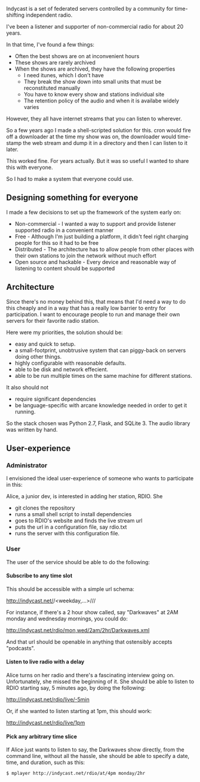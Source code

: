 Indycast is a set of federated servers controlled by a community for time-shifting independent radio.

I've been a listener and supporter of non-commercial radio for about 20 years.

In that time, I've found a few things:

<ul>
  <li>Often the best shows are on at inconvenient hours</li>
  <li>These shows are rarely archived</li>
  <li>When the shows are archived, they have the following properties
    <ul>
      <li>I need itunes, which I don't have</li>
      <li>They break the show down into small units that must be reconstituted manually</li>
      <li>You have to know every show and stations individual site</li>
      <li>The retention policy of the audio and when it is availabe widely varies</li>
    </ul>
  </li>
</ul>

However, they all have internet streams that you can listen to wherever.

So a few years ago I made a shell-scripted solution for this.  cron would fire off a downloader at the time my show was on, the downloader would time-stamp the web stream and dump it in a directory and then I can listen to it later.

This worked fine. For years actually.  But it was so useful I wanted to share this with everyone.

So I had to make a system that everyone could use.

## Designing something for everyone

I made a few decisions to set up the framework of the system early on:

 * Non-commercial - I wanted a way to support and provide listener supported radio in a convenient manner
 * Free - Although I'm just building a platform, it didn't feel right charging people for this so it had to be free
 * Distributed - The architecture has to allow people from other places with their own stations to join the network without much effort
 * Open source and hackable - Every device and reasonable way of listening to content should be supported

## Architecture

Since there's no money behind this, that means that I'd need a way to do this cheaply and in a way that has a really low barrier to entry
for participation.  I want to encourage people to run and manage their own servers for their favorite radio station.  

Here were my priorities, the solution should be:

 * easy and quick to setup.
 * a small-footprint, unobtrusive system that can piggy-back on servers doing other things.
 * highly configurable with reasonable defaults.
 * able to be disk and network effecient.
 * able to be run multiple times on the same machine for different stations.

It also should not

 * require significant dependencies
 * be language-specific with arcane knowledge needed in order to get it running.

So the stack chosen was Python 2.7, Flask, and SQLite 3. The audio library was written by hand.

## User-experience

### Administrator
I envisioned the ideal user-experience of someone who wants to participate in this:

Alice, a junior dev, is interested in adding her station, RDIO.  She 

 * git clones the repository
 * runs a small shell script to install dependencies
 * goes to RDIO's website and finds the live stream url
 * puts the url in a configuration file, say rdio.txt
 * runs the server with this configuration file.

### User
The user of the service should be able to do the following:

#### Subscribe to any time slot 
This should be accessible with a simple url schema:

http://indycast.net/<station>/<weekday,...>/<start time>/<duration>/<name>

For instance, if there's a 2 hour show called, say "Darkwaves" at 2AM monday and wednesday mornings, you could do:

http://indycast.net/rdio/mon,wed/2am/2hr/Darkwaves.xml

And that url should be openable in anything that ostensibly accepts "podcasts".

#### Listen to live radio with a delay
Alice turns on her radio and there's a fascinating interview going on.  Unfortunately, she missed the beginning of it.  She should
be able to listen to RDIO starting say, 5 minutes ago, by doing the following:

http://indycast.net/rdio/live/-5min

Or, if she wanted to listen starting at 1pm, this should work:
    
http://indycast.net/rdio/live/1pm

#### Pick any arbitrary time slice
If Alice just wants to listen to say, the Darkwaves show directly, from the command line, without all the hassle, she should be able
to specify a date, time, and duration, such as this:

    $ mplayer http://indycast.net/rdio/at/4pm monday/2hr
